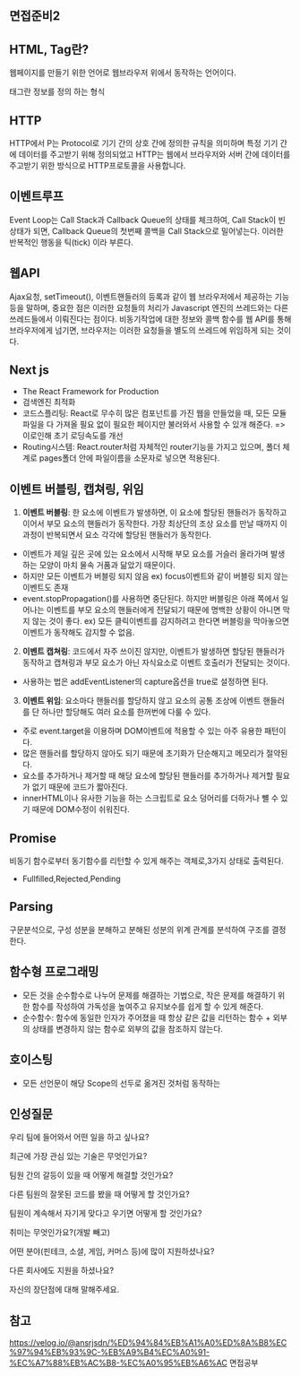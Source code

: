 ## 면접준비2    

## HTML, Tag란?
웹페이지를 만들기 위한 언어로 웹브라우저 위에서 동작하는 언어이다.

태그란 정보를 정의 하는 형식

## HTTP
HTTP에서 P는 Protocol로 기기 간의  상호 간에 정의한 규칙을 의미하며 특정 기기 간에 데이터를 주고받기 위해 정의되었고 HTTP는 웹에서 브라우저와 서버 간에 데이터를 주고받기 위한 방식으로 HTTP프로토콜을 사용합니다. 


## 이벤트루프

Event Loop는 Call Stack과 Callback Queue의 상태를 체크하여, Call Stack이 빈 상태가 되면, Callback Queue의 첫번째 콜백을 Call Stack으로 밀어넣는다. 이러한 반복적인 행동을 틱(tick) 이라 부른다.

## 웹API
Ajax요청, setTimeout(), 이벤트핸들러의 등록과 같이 웹 브라우저에서 제공하는 기능등을 말하며, 중요한 점은 이러한 요청들의 처리가 Javascript 엔진의 쓰레드와는 다른 쓰레드들에서 이뤄진다는 점이다. 비동기작업에 대한 정보와 콜백 함수를 웹 API를 통해 브라우저에게 넘기면, 브라우저는 이러한 요청들을 별도의 쓰레드에 위임하게 되는 것이다.

## Next js 
- The React Framework for Production
- 검색엔진 최적화
- 코드스플리팅: React로 무수히 많은 컴포넌트를 가진 웹을 만들었을 때, 모든 모듈 파일을 다 가져올 필요 없이 필요한 페이지만 불러와서 사용할 수 있개 해준다. => 이로인해 초기 로딩속도를 개선
- Routing시스템: React.router처럼 자체적인 router기능을 가지고 있으며, 폴더 체계로 pages폴더 안에 파일이름을 소문자로 넣으면 적용된다. 

## 이벤트 버블링, 캡쳐링, 위임
1. **이벤트 버블링**: 한 요소에 이벤트가 발생하면, 이 요소에 할당된 핸들러가 동작하고 이어서 부모 요소의 핸들러가 동작한다. 가장 최상단의 조상 요소를 만날 때까지 이 과정이 반복되면서 요소 각각에 할당된 핸들러가 동작한다.
- 이벤트가 제일 깊은 곳에 있는 요소에서 시작해 부모 요소를 거슬러 올라가며 발생하는 모양이 마치 물속 거품과 닮았기 때문이다.
- 하지만 모든 이벤트가 버블링 되지 않음 ex) focus이벤트와 같이 버블링 되지 않는 이벤트도 존재
- event.stopPropagation()를 사용하면 중단된다. 하지만 버블링은 아래 쪽에서 일어나는 이벤트를 부모 요소의 핸들러에게 전달되기 때문에 명백한 상황이 아니면 막지 않는 것이 좋다. ex) 모든 클릭이벤트를 감지하려고 한다면 버블링을 막아놓으면 이벤트가 동작해도 감지할 수 없음.

2. **이벤트 캡쳐링**: 코드에서 자주 쓰이진 않지만, 이벤트가 발생하면 할당된 핸들러가 동작하고 캡쳐링과 부모 요소가 아닌 자식요소로 이벤트 호출러가 전달되는 것이다.
- 사용하는 법은 addEventListener의 capture옵션을 true로 설정하면 된다.

3. **이벤트 위임**: 요소마다 핸들러를 할당하지 않고 요소의 공통 조상에 이벤트 핸들러를 단 하나만 할당해도 여러 요소를 한꺼번에 다룰 수 있다.
- 주로 event.target을 이용하며 DOM이벤트에 적용할 수 있는 아주 유용한 패턴이다.
- 많은 핸들러를 할당하지 않아도 되기 때문에 초기화가 단순해지고 메모리가 절약된다.
- 요소를 추가하거나 제거할 때 해당 요소에 할당된 핸들러를 추가하거나 제거할 필요가 없기 때문에 코드가 짧아진다.
- innerHTML이나 유사한 기능을 하는 스크립트로 요소 덩어리를 더하거나 뺼 수 있기 때문에 DOM수정이 쉬워진다.

## Promise
비동기 함수로부터 동기함수를 리턴할 수 있게 해주는 객체로,3가지 상태로 출력된다.
- Fullfilled,Rejected,Pending

## Parsing
구문분석으로, 구성 성분을 분해하고 분해된 성분의 위계 관계를 분석하여 구조를 결정한다.

## 함수형 프로그래밍
-  모든 것을 순수함수로 나누어 문제를 해결하는 기법으로, 작은 문제를 해결하기 위한 함수를 작성하여 가독성을 높여주고 유지보수를 쉽게 할 수 있게 해준다.
-  순수함수: 함수에 동일한 인자가 주어졌을 때 항상 같은 값을 리턴하는 함수 + 외부의 상태를 변경하지 않는 함수로 외부의 값을 참조하지 않는다.
## 호이스팅
- 모든 선언문이 해당 Scope의 선두로 옮겨진 것처럼 동작하는 

## 인성질문

우리 팀에 들어와서 어떤 일을 하고 싶나요?

최근에 가장 관심 있는 기술은 무엇인가요?

팀원 간의 갈등이 있을 때 어떻게 해결할 것인가요?

다른 팀원의 잘못된 코드를 봤을 때 어떻게 할 것인가요?

팀원이 계속해서 자기게 맞다고 우기면 어떻게 할 것인가요?

취미는 무엇인가요?(개발 빼고)

어떤 분야(핀테크, 소셜, 게임, 커머스 등)에 많이 지원하셨나요?

다른 회사에도 지원을 하셨나요?

자신의 장단점에 대해 말해주세요.

## 참고
https://velog.io/@ansrjsdn/%ED%94%84%EB%A1%A0%ED%8A%B8%EC%97%94%EB%93%9C-%EB%A9%B4%EC%A0%91-%EC%A7%88%EB%AC%B8-%EC%A0%95%EB%A6%AC
면접공부

